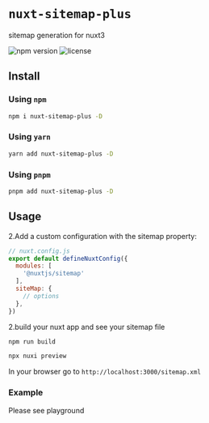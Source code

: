 # `nuxt-sitemap-plus`
sitemap generation for nuxt3

![npm version](https://img.shields.io/npm/v/nuxtjs-sitemap-plus)
![license](https://img.shields.io/npm/l/nuxtjs-sitemap-plus)

## Install

### Using `npm`
```sh
npm i nuxt-sitemap-plus -D
```
### Using `yarn`

```sh
yarn add nuxt-sitemap-plus -D
```

### Using `pnpm`

```sh
pnpm add nuxt-sitemap-plus -D
```
## Usage
2.Add a custom configuration with the sitemap property:
```js
// nuxt.config.js
export default defineNuxtConfig({
  modules: [
    '@nuxtjs/sitemap'
  ],
  siteMap: {
    // options
  },
})
```
2.build your nuxt app and see your sitemap file
```bash
npm run build
```
```bash
npx nuxi preview
```

In your browser go to `http://localhost:3000/sitemap.xml`
### Example
Please see playground
